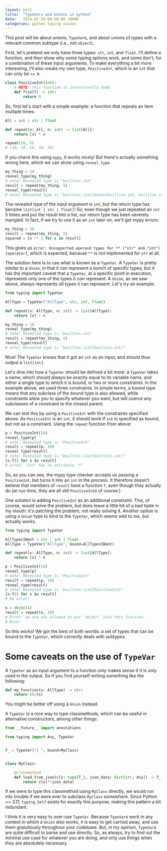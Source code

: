 ```yaml
---
layout: post
title:  "TypeVars and Unions in python"
date:   2024-02-28-00:00:00 +0000
categories: python typing unions
---
```


This post will be about unions, `TypeVar`s, and about unions of types with a relevant common subtype (i.e., not `object`). 

First, let's pretend we only have three types: `str`, `int`, and `float`. I'll define a function, and then show why some typing options work, and some don't, for a combination of these input arguments. To make everything a bit more interesting, I'll also create my own type, `PositiveInt`, which is an `int` that can only be `>= 0`.

```python
class PositiveInt(int):
    # NOTE: this function is intentionally dumb
    def f(self) -> int:
        return 0

```

So, first let's start with a simple example: a function that repeats an item multiple times:

```python
All = int | str | float

def repeat(x: All, n: int) -> list[All]:
    return [x] * n

repeat(10, 5)
# [10, 10, 10, 10, 10]
```

If you check this using `mypy`, it works nicely! But there's actually something wrong here, which we can show using `reveal_type`.

```python
my_thing = 10
reveal_type(my_thing)
# note: Revealed type is "builtins.int"
result = repeat(my_thing, 5)
reveal_type(result)
# note: Revealed type is "builtins.list[Union[builtins.int, builtins.str, builtins.float]]"

```

The revealed type of the input argument is `int`, but the return type has become `list[int | str | float]`! So, even though we just repeated an `int` 5 times and put the result into a list, our return type has been severely mangled. In fact, if we try to use it as an `int` later on, we'll get mypy errors:

```python
my_thing = 10
result = repeat(my_thing, 5)
squared = [x ** 2 for x in result]
```

This gives us `error: Unsupported operand types for ** ("str" and "int")  [operator]`, which is expected, because `**` is not implemented for `str` at all. 

The solution here is to use what is known as a `TypeVar`. A `TypeVar` is pretty similar to a `Union`, in that it can represent a bunch of specific types, but it has the important caveat that a `TypeVar`, at a specific point in execution, represents only one of the types it _can_ represent. A `Union`, as we saw above, always represents _all_ types it can represent. Let's try an example:

```python
from typing import TypeVar

AllType = TypeVar("AllType", str, int, float)

def repeat(x: AllType, n: int) -> list[AllType]:
    return [x] * n

my_thing = 10
reveal_type(my_thing)
# note: Revealed type is "builtins.int"
result = repeat(my_thing, 5)
reveal_type(result)
# note: Revealed type is "builtins.list[builtins.int]"

```

Nice! The `TypeVar` knows that it got an `int` as an input, and should thus output a `list[int]`.

Let's dive into how a `TypeVar` should be defined a bit more: a `TypeVar` takes a name, which should always be exactly equal to its variable name, and either a single type to which it is _bound_, or two or more _constraints_. In the example above, we used three constraints. In simple terms, a bound type means that any subclass of the bound type is also allowed, while constraints allow you to specify whatever you want, but will coerce any subclasses of a constraint to the closest parent.

We can test this by using a `PositiveInt` with the constraints specified above. As `PositiveInt` is an `int`, it should work if `int` is specified as bound, but not as a constraint. Using the `repeat` function from above:

```python
p = PositiveInt(10)
reveal_type(p)
# note: Revealed type is "PositiveInt"
result = repeat(p, 10)
reveal_type(result)
# note: Revealed type is "builtins.list[builtins.int]"
[x.f() for x in result]
# error: "int" has no attribute "f"

```

So, as you can see, the mypy type checker accepts us passing a `PositiveInt`, but turns it into an `int` in the process. It therefore doesn't believe that members of `result` have a function `f`, even though they actually do (at run-time, they are all still `PositiveInt`s of course.)

One solution is adding `PositiveInt` as an additional constraint. This, of course, would solve the problem, but does leave a little bit of a bad taste in my mouth: it's patching the problem, not really solving it. Another option is using a `Union` type to bind to the `TypeVar`, which seems wild to me, but actually works.

```python
from typing import TypeVar

AllTypesIWant = str | int | float
AllType = TypeVar("AllType", bound=AllTypesIWant)

def repeat(x: AllType, n: int) -> list[AllType]:
    return [x] * n

p = PositiveInt(10)
reveal_type(p)
# note: Revealed type is "PositiveInt"
result = repeat(p, 10)
reveal_type(result)
# note: Revealed type is "builtins.list[PositiveInt]"
[x.f() for x in result]
# No error!

o = object()
result = repeat(o, 10)
# Error: we are not allowed to put `object` into this function.
# Nice!
```

So this works! We got the best of both worlds: a set of types that can be bound to the `TypeVar`, which correctly deals with subtypes.

# Some caveats on the use of `TypeVar`

A `TypeVar` as an input argument to a function only makes sense if it is only used in the output. So if you find yourself writing something like the following:

```python
def my_function(x: AllType) -> str:
    return str(x)

```

You might be better off using a `Union` instead.

A `TypeVar` is a nice way to type classmethods, which can be useful in alternative constructors, among other things:

```python
from __future__ import annotations

from typing import Any, TypeVar


T_ = TypeVar("T_", bound=MyClass)


class MyClass:

    @classmethod
    def load_from_json(cls: type[T_], json_data: dict[str, Any]) -> T_:
        return cls(**json_data)

```

If we were to type this classmethod using `MyClass` directly, we would run into trouble if we were ever to subclass `MyClass` somewhere. Since Python >= 3.11, `typing.Self` exists for exactly this purpose, making this pattern a bit redundant.

I think it is very easy to over-use `TypeVar`. Because `TypeVar`s work in any context in which a `Union` also works, it is easy to get carried away, and use them gratuitously throughout your codebase. But, in my opinion, `TypeVar`s are quite difficult to parse and use directly. So, as always, try to find out the minimal use case for whatever you are doing, and only use things when they are absolutely necessary.